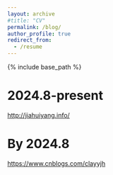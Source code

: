 ```yaml
---
layout: archive
#title: "CV"
permalink: /blog/
author_profile: true
redirect_from:
  - /resume
---
```


{% include base_path %}

# 2024.8-present
<http://jiahuiyang.info/>

# By 2024.8
<https://www.cnblogs.com/clayyjh>
